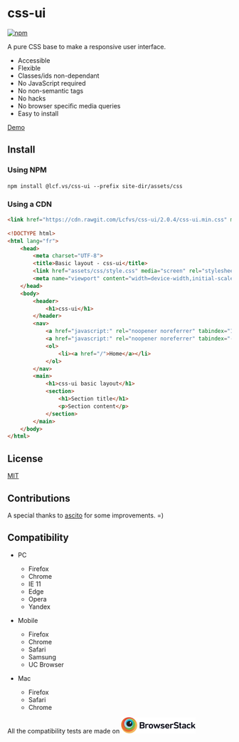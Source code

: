 # css-ui
[![npm](https://img.shields.io/npm/v/@lcf.vs/css-ui.svg?style=plastic)]()

A pure CSS base to make a responsive user interface.

* Accessible
* Flexible
* Classes/ids non-dependant
* No JavaScript required
* No non-semantic tags
* No hacks
* No browser specific media queries
* Easy to install

[Demo](https://lcfvs.github.io/css-ui/)

## Install

### Using NPM
`npm install @lcf.vs/css-ui --prefix site-dir/assets/css`

### Using a CDN
```html
<link href="https://cdn.rawgit.com/Lcfvs/css-ui/2.0.4/css-ui.min.css" media="screen" rel="stylesheet" /> 
```

```html
<!DOCTYPE html>
<html lang="fr">
    <head>
        <meta charset="UTF-8">
        <title>Basic layout - css-ui</title>
        <link href="assets/css/style.css" media="screen" rel="stylesheet" />
        <meta name="viewport" content="width=device-width,initial-scale=1,shrink-to-fit=no" />
    </head>
    <body>
        <header>
            <h1>css-ui</h1>
        </header>
        <nav>
            <a href="javascript:" rel="noopener noreferrer" tabindex="1">☰</a>
            <a href="javascript:" rel="noopener noreferrer" tabindex="-1">⬅</a>
            <ol>
                <li><a href="/">Home</a></li>
            </ol>
        </nav>
        <main>
            <h1>css-ui basic layout</h1>
            <section>
                <h1>Section title</h1>
                <p>Section content</p>
            </section>
        </main>
    </body>
</html>
```

## License

[MIT](https://github.com/Lcfvs/css-ui/blob/master/licence.md)

## Contributions

A special thanks to [ascito](https://github.com/ascito) for some improvements. =)

## Compatibility

* PC
    * Firefox
    * Chrome
    * IE 11
    * Edge
    * Opera
    * Yandex

* Mobile
    * Firefox
    * Chrome
    * Safari
    * Samsung
    * UC Browser
    
* Mac
    * Firefox
    * Safari
    * Chrome

All the compatibility tests are made on [<img height="36px" src="./Browserstack-logo.svg" />](https://www.browserstack.com)
